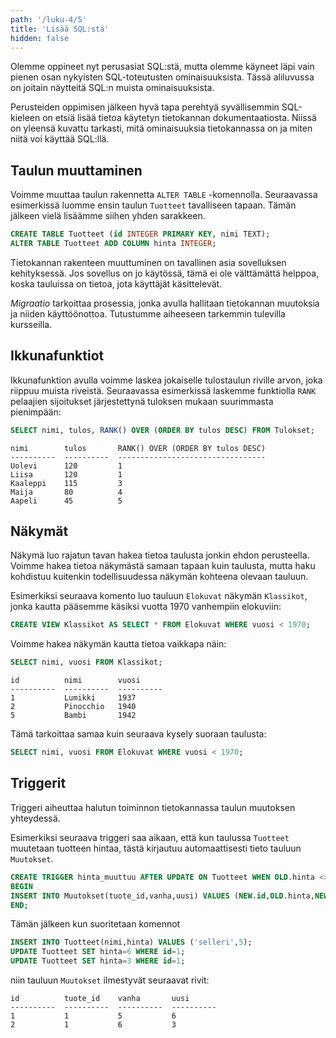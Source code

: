 ```yaml
---
path: '/luku-4/5'
title: 'Lisää SQL:stä'
hidden: false
---
```


Olemme oppineet nyt perusasiat SQL:stä,
mutta olemme käyneet läpi vain pienen osan nykyisten
SQL-toteutusten ominaisuuksista.
Tässä aliluvussa on joitain näytteitä
SQL:n muista ominaisuuksista.

Perusteiden oppimisen jälkeen hyvä tapa perehtyä
syvällisemmin SQL-kieleen on etsiä lisää tietoa
käytetyn tietokannan dokumentaatiosta.
Niissä on yleensä kuvattu tarkasti, mitä ominaisuuksia
tietokannassa on ja miten niitä voi käyttää SQL:llä.

## Taulun muuttaminen

Voimme muuttaa taulun rakennetta `ALTER TABLE` -komennolla.
Seuraavassa esimerkissä luomme ensin taulun `Tuotteet` tavalliseen tapaan.
Tämän jälkeen vielä lisäämme siihen yhden sarakkeen.

```sql
CREATE TABLE Tuotteet (id INTEGER PRIMARY KEY, nimi TEXT);
ALTER TABLE Tuotteet ADD COLUMN hinta INTEGER;
```

<text-box variant='hint' name='Migraatiot'>

Tietokannan rakenteen muuttuminen on tavallinen asia sovelluksen kehityksessä.
Jos sovellus on jo käytössä, tämä ei ole välttämättä helppoa,
koska tauluissa on tietoa, jota käyttäjät käsittelevät.

_Migraatio_ tarkoittaa prosessia, jonka avulla hallitaan
tietokannan muutoksia ja niiden käyttöönottoa.
Tutustumme aiheeseen tarkemmin tulevilla kursseilla.

</text-box>

## Ikkunafunktiot

Ikkunafunktion avulla voimme laskea jokaiselle tulostaulun riville arvon,
joka riippuu muista riveistä.
Seuraavassa esimerkissä laskemme funktiolla `RANK`
pelaajien sijoitukset järjestettynä tuloksen mukaan suurimmasta pienimpään:

```sql
SELECT nimi, tulos, RANK() OVER (ORDER BY tulos DESC) FROM Tulokset;
```

```x
nimi        tulos       RANK() OVER (ORDER BY tulos DESC)
----------  ----------  ---------------------------------
Uolevi      120         1                                
Liisa       120         1                                
Kaaleppi    115         3                                
Maija       80          4                                
Aapeli      45          5       
```

## Näkymät

Näkymä luo rajatun tavan hakea tietoa taulusta jonkin ehdon perusteella.
Voimme hakea tietoa näkymästä samaan tapaan kuin taulusta, mutta haku kohdistuu kuitenkin
todellisuudessa näkymän kohteena olevaan tauluun.

Esimerkiksi seuraava komento luo tauluun `Elokuvat` näkymän `Klassikot`,
jonka kautta pääsemme käsiksi vuotta 1970 vanhempiin elokuviin:

```sql
CREATE VIEW Klassikot AS SELECT * FROM Elokuvat WHERE vuosi < 1970;
```

Voimme hakea näkymän kautta tietoa vaikkapa näin:

```sql
SELECT nimi, vuosi FROM Klassikot;
```

```x
id          nimi        vuosi     
----------  ----------  ----------
1           Lumikki     1937      
2           Pinocchio   1940      
5           Bambi       1942    
```

Tämä tarkoittaa samaa kuin seuraava kysely suoraan taulusta:

```sql
SELECT nimi, vuosi FROM Elokuvat WHERE vuosi < 1970;
```

## Triggerit

Triggeri aiheuttaa halutun toiminnon tietokannassa taulun muutoksen yhteydessä.

Esimerkiksi seuraava triggeri saa aikaan, että kun taulussa `Tuotteet`
muutetaan tuotteen hintaa, tästä kirjautuu automaattisesti tieto tauluun `Muutokset`.

```sql
CREATE TRIGGER hinta_muuttuu AFTER UPDATE ON Tuotteet WHEN OLD.hinta <> NEW.hinta
BEGIN
INSERT INTO Muutokset(tuote_id,vanha,uusi) VALUES (NEW.id,OLD.hinta,NEW.hinta);
END;
```

Tämän jälkeen kun suoritetaan komennot

```sql
INSERT INTO Tuotteet(nimi,hinta) VALUES ('selleri',5);
UPDATE Tuotteet SET hinta=6 WHERE id=1;
UPDATE Tuotteet SET hinta=3 WHERE id=1;
```

niin tauluun `Muutokset` ilmestyvät seuraavat rivit:

```x
id          tuote_id    vanha       uusi      
----------  ----------  ----------  ----------
1           1           5           6         
2           1           6           3        
```
